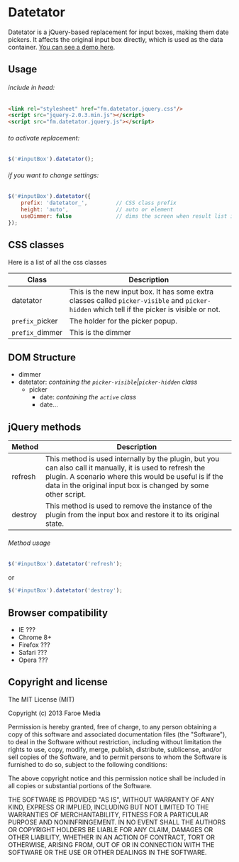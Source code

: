 Datetator
==========
Datetator is a jQuery-based replacement for input boxes, making them date pickers. It affects the original input box directly, which is used as the data container.
[You can see a demo here](http://opensource.faroemedia.com/datetator).


Usage
-----
###### include in head:
```html
<link rel="stylesheet" href="fm.datetator.jquery.css"/>
<script src="jquery-2.0.3.min.js"></script>
<script src="fm.datetator.jquery.js"></script>
```

###### to activate replacement:
```javascript
$('#inputBox').datetator();
```

###### if you want to change settings:
```javascript
$('#inputBox').datetator({
    prefix: 'datetator_',         // CSS class prefix
    height: 'auto',               // auto or element
    useDimmer: false              // dims the screen when result list is visible
});
```


CSS classes
-----------
Here is a list of all the css classes

Class                         | Description
----------------------------- | ------------------------------------------------------------------------------
datetator                     | This is the new input box. It has some extra classes called `picker-visible` and `picker-hidden` which tell if the picker is visible or not.
`prefix_`picker               | The holder for the picker popup.
`prefix_`dimmer               | This is the dimmer


DOM Structure
-------------
* dimmer
* datetator: *containing the `picker-visible`|`picker-hidden` class*
    * picker
        * date: *containing the `active` class*
        * date...


jQuery methods
--------------
Method             | Description
------------------ | -----------
refresh            | This method is used internally by the plugin, but you can also call it manually, it is used to refresh the plugin. A scenario where this would be useful is if the data in the original input box is changed by some other script.
destroy            | This method is used to remove the instance of the plugin from the input box and restore it to its original state.


###### Method usage
```javascript
$('#inputBox').datetator('refresh');
```
or 
```javascript
$('#inputBox').datetator('destroy');
```


Browser compatibility
---------------------
* IE ???
* Chrome 8+
* Firefox ???
* Safari ???
* Opera ???



Copyright and license
---------------------
The MIT License (MIT)

Copyright (c) 2013 Faroe Media

Permission is hereby granted, free of charge, to any person obtaining a copy of
this software and associated documentation files (the "Software"), to deal in
the Software without restriction, including without limitation the rights to
use, copy, modify, merge, publish, distribute, sublicense, and/or sell copies of
the Software, and to permit persons to whom the Software is furnished to do so,
subject to the following conditions:

The above copyright notice and this permission notice shall be included in all
copies or substantial portions of the Software.

THE SOFTWARE IS PROVIDED "AS IS", WITHOUT WARRANTY OF ANY KIND, EXPRESS OR
IMPLIED, INCLUDING BUT NOT LIMITED TO THE WARRANTIES OF MERCHANTABILITY, FITNESS
FOR A PARTICULAR PURPOSE AND NONINFRINGEMENT. IN NO EVENT SHALL THE AUTHORS OR
COPYRIGHT HOLDERS BE LIABLE FOR ANY CLAIM, DAMAGES OR OTHER LIABILITY, WHETHER
IN AN ACTION OF CONTRACT, TORT OR OTHERWISE, ARISING FROM, OUT OF OR IN
CONNECTION WITH THE SOFTWARE OR THE USE OR OTHER DEALINGS IN THE SOFTWARE.
